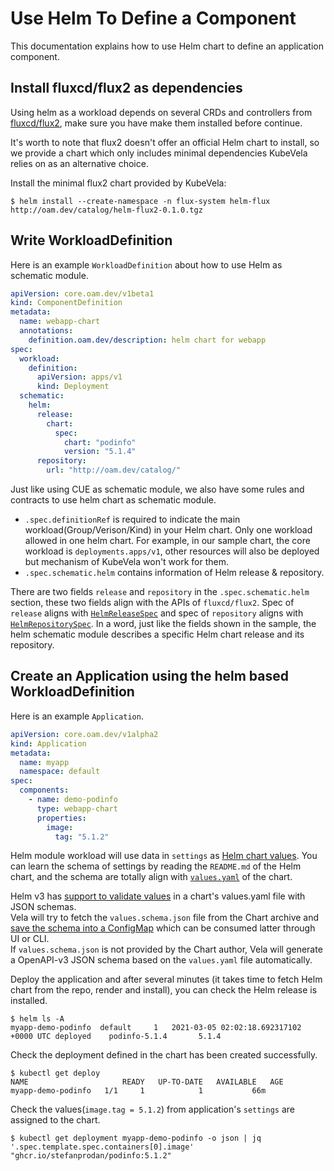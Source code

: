 # Use Helm To Define a Component

This documentation explains how to use Helm chart to define an application component.

## Install fluxcd/flux2 as dependencies

Using helm as a workload depends on several CRDs and controllers from [fluxcd/flux2](https://github.com/fluxcd/flux2), make sure you have make them installed before continue.

It's worth to note that flux2 doesn't offer an official Helm chart to install,
so we provide a chart which only includes minimal dependencies KubeVela relies on as an alternative choice.

Install the minimal flux2 chart provided by KubeVela:
```shell
$ helm install --create-namespace -n flux-system helm-flux http://oam.dev/catalog/helm-flux2-0.1.0.tgz
```

## Write WorkloadDefinition 
Here is an example `WorkloadDefinition` about how to use Helm as schematic module.

```yaml
apiVersion: core.oam.dev/v1beta1
kind: ComponentDefinition
metadata:
  name: webapp-chart
  annotations:
    definition.oam.dev/description: helm chart for webapp
spec:
  workload:
    definition:
      apiVersion: apps/v1
      kind: Deployment
  schematic:
    helm:
      release:
        chart:
          spec:
            chart: "podinfo"
            version: "5.1.4"
      repository:
        url: "http://oam.dev/catalog/"
```

Just like using CUE as schematic module, we also have some rules and contracts to use helm chart as schematic module.

- `.spec.definitionRef` is required to indicate the main workload(Group/Verison/Kind) in your Helm chart.
Only one workload allowed in one helm chart.
For example, in our sample chart, the core workload is `deployments.apps/v1`, other resources will also be deployed but mechanism of KubeVela won't work for them.
- `.spec.schematic.helm` contains information of Helm release & repository.

There are two fields `release` and `repository` in the `.spec.schematic.helm` section, these two fields align with the APIs of `fluxcd/flux2`. Spec of `release` aligns with [`HelmReleaseSpec`](https://github.com/fluxcd/helm-controller/blob/main/docs/api/helmrelease.md) and spec of `repository` aligns with [`HelmRepositorySpec`](https://github.com/fluxcd/source-controller/blob/main/docs/api/source.md#source.toolkit.fluxcd.io/v1beta1.HelmRepository).
In a word, just like the fields shown in the sample, the helm schematic module describes a specific Helm chart release and its repository.

## Create an Application using the helm based WorkloadDefinition

Here is an example `Application`.

```yaml
apiVersion: core.oam.dev/v1alpha2
kind: Application
metadata:
  name: myapp
  namespace: default
spec:
  components:
    - name: demo-podinfo 
      type: webapp-chart 
      properties: 
        image:
          tag: "5.1.2"
```
Helm module workload will use data in `settings` as [Helm chart values](https://github.com/captainroy-hy/podinfo/blob/master/charts/podinfo/values.yaml).
You can learn the schema of settings by reading the `README.md` of the Helm
chart, and the schema are totally align with
[`values.yaml`](https://github.com/captainroy-hy/podinfo/blob/master/charts/podinfo/values.yaml)
of the chart.  

Helm v3 has [support to validate
values](https://helm.sh/docs/topics/charts/#schema-files) in a chart's
values.yaml file with JSON schemas.  
Vela will try to fetch the `values.schema.json` file from the Chart archive and
[save the schema into a
ConfigMap](https://kubevela.io/#/en/platform-engineers/openapi-v3-json-schema.md)
which can be consumed latter through UI or CLI.  
If `values.schema.json` is not provided by the Chart author, Vela will generate a
OpenAPI-v3 JSON schema based on the `values.yaml` file automatically.  

Deploy the application and after several minutes (it takes time to fetch Helm chart from the repo, render and install), you can check the Helm release is installed.
```shell
$ helm ls -A
myapp-demo-podinfo	default  	1 	2021-03-05 02:02:18.692317102 +0000 UTC	deployed	podinfo-5.1.4   	5.1.4
```
Check the deployment defined in the chart has been created successfully.
```shell
$ kubectl get deploy
NAME                     READY   UP-TO-DATE   AVAILABLE   AGE
myapp-demo-podinfo   1/1     1            1           66m
```

Check the values(`image.tag = 5.1.2`) from application's `settings` are assigned to the chart.
```shell
$ kubectl get deployment myapp-demo-podinfo -o json | jq '.spec.template.spec.containers[0].image'
"ghcr.io/stefanprodan/podinfo:5.1.2"
```
